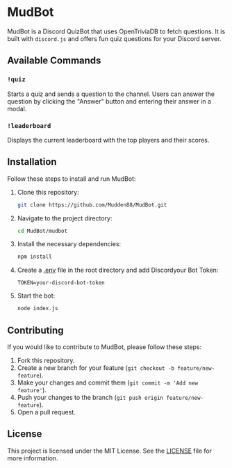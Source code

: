 # MudBot

MudBot is a Discord QuizBot that uses OpenTriviaDB to fetch questions. It is built with `discord.js` and offers fun quiz questions for your Discord server.

## Available Commands

### `!quiz`
Starts a quiz and sends a question to the channel. Users can answer the question by clicking the "Answer" button and entering their answer in a modal.

### `!leaderboard`
Displays the current leaderboard with the top players and their scores.

## Installation

Follow these steps to install and run MudBot:

1. Clone this repository:
    ```bash
    git clone https://github.com/Mudden88/MudBot.git
    ```

2. Navigate to the project directory:
    ```bash
    cd MudBot/mudbot
    ```

3. Install the necessary dependencies:
    ```bash
    npm install
    ```

4. Create a [.env](http://_vscodecontentref_/1) file in the root directory and add  Discordyour Bot Token:
    ```
    TOKEN=your-discord-bot-token
    ```

5. Start the bot:
    ```bash
    node index.js
    ```

## Contributing

If you would like to contribute to MudBot, please follow these steps:

1. Fork this repository.
2. Create a new branch for your feature (`git checkout -b feature/new-feature`).
3. Make your changes and commit them (`git commit -m 'Add new feature'`).
4. Push your changes to the branch (`git push origin feature/new-feature`).
5. Open a pull request.

## License

This project is licensed under the MIT License. See the [LICENSE](LICENSE) file for more information.
